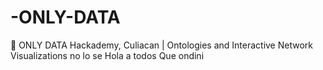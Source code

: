 # -ONLY-DATA
🌮 ONLY DATA Hackademy, Culiacan | Ontologies and Interactive Network Visualizations
no lo se
Hola a todos
Que ondini
